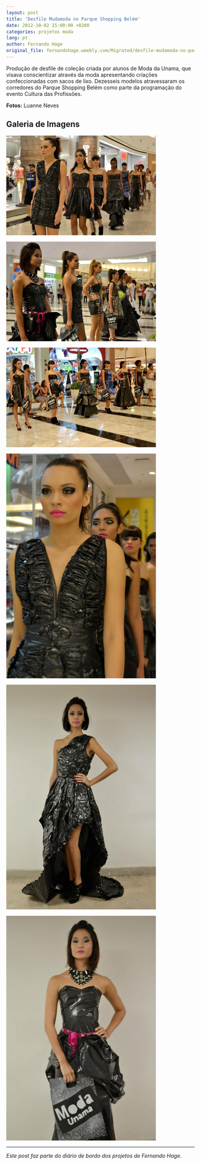 ```yaml
---
layout: post
title: 'Desfile Mudamoda no Parque Shopping Belém'
date: 2012-10-02 15:00:00 +0200
categories: projetos moda
lang: pt
author: Fernando Hage
original_file: fernandohage.weebly.com/Migrated/desfile-mudamoda-no-parque-shopping-belem.html
---
```


Produção de desfile de coleção criada por alunos de Moda da Unama, que visava conscientizar através da moda apresentando criações confeccionadas com sacos de lixo. Dezesseis modelos atravessaram os corredores do Parque Shopping Belém como parte da programação do evento Cultura das Profissões.

**Fotos:** Luanne Neves

## Galeria de Imagens

![Desfile Mudamoda no Parque Shopping Belém](/assets/images/2012-10-02-desfile-mudamoda-parque-shopping-belem-01.jpg)

![Desfile Mudamoda no Parque Shopping Belém](/assets/images/2012-10-02-desfile-mudamoda-parque-shopping-belem-02.jpg)

![Desfile Mudamoda no Parque Shopping Belém](/assets/images/2012-10-02-desfile-mudamoda-parque-shopping-belem-03.jpg)

![Desfile Mudamoda no Parque Shopping Belém](/assets/images/2012-10-02-desfile-mudamoda-parque-shopping-belem-04.jpg)

![Desfile Mudamoda no Parque Shopping Belém](/assets/images/2012-10-02-desfile-mudamoda-parque-shopping-belem-05.jpg)

![Desfile Mudamoda no Parque Shopping Belém](/assets/images/2012-10-02-desfile-mudamoda-parque-shopping-belem-06.jpg)

---

*Este post faz parte do diário de bordo dos projetos de Fernando Hage.*
